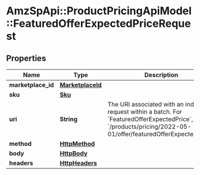 # AmzSpApi::ProductPricingApiModel::FeaturedOfferExpectedPriceRequest

## Properties
Name | Type | Description | Notes
------------ | ------------- | ------------- | -------------
**marketplace_id** | [**MarketplaceId**](MarketplaceId.md) |  | 
**sku** | [**Sku**](Sku.md) |  | 
**uri** | **String** | The URI associated with an individual request within a batch. For &#x60;FeaturedOfferExpectedPrice&#x60;, this is &#x60;/products/pricing/2022-05-01/offer/featuredOfferExpectedPrice&#x60;. | 
**method** | [**HttpMethod**](HttpMethod.md) |  | 
**body** | [**HttpBody**](HttpBody.md) |  | [optional] 
**headers** | [**HttpHeaders**](HttpHeaders.md) |  | [optional] 

